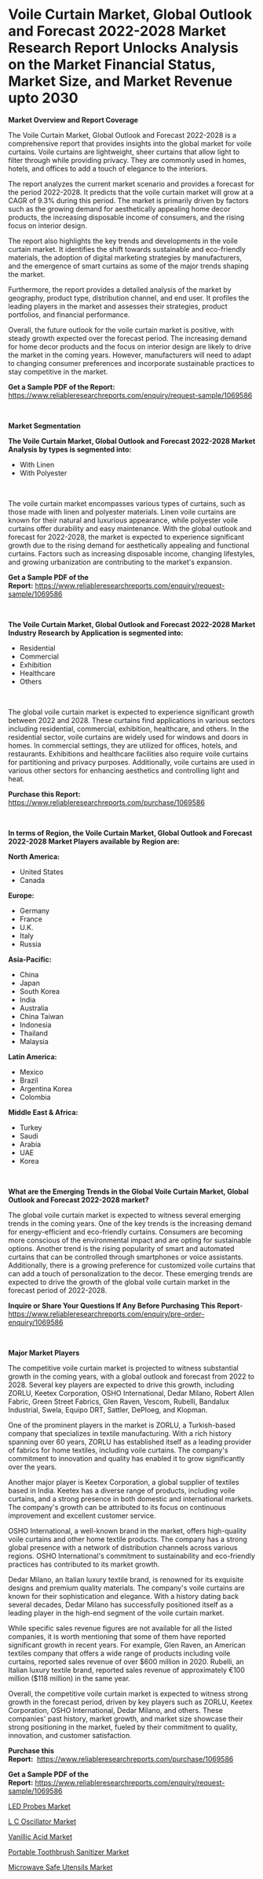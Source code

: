 <p><h1>Voile Curtain Market, Global Outlook and Forecast 2022-2028 Market Research Report Unlocks Analysis on the Market Financial Status, Market Size, and Market Revenue upto 2030</h1></p><p><strong>Market Overview and Report Coverage</strong></p>
<p><p>The Voile Curtain Market, Global Outlook and Forecast 2022-2028 is a comprehensive report that provides insights into the global market for voile curtains. Voile curtains are lightweight, sheer curtains that allow light to filter through while providing privacy. They are commonly used in homes, hotels, and offices to add a touch of elegance to the interiors.</p><p>The report analyzes the current market scenario and provides a forecast for the period 2022-2028. It predicts that the voile curtain market will grow at a CAGR of 9.3% during this period. The market is primarily driven by factors such as the growing demand for aesthetically appealing home decor products, the increasing disposable income of consumers, and the rising focus on interior design.</p><p>The report also highlights the key trends and developments in the voile curtain market. It identifies the shift towards sustainable and eco-friendly materials, the adoption of digital marketing strategies by manufacturers, and the emergence of smart curtains as some of the major trends shaping the market.</p><p>Furthermore, the report provides a detailed analysis of the market by geography, product type, distribution channel, and end user. It profiles the leading players in the market and assesses their strategies, product portfolios, and financial performance.</p><p>Overall, the future outlook for the voile curtain market is positive, with steady growth expected over the forecast period. The increasing demand for home decor products and the focus on interior design are likely to drive the market in the coming years. However, manufacturers will need to adapt to changing consumer preferences and incorporate sustainable practices to stay competitive in the market.</p></p>
<p><strong>Get a Sample PDF of the Report:</strong> <a href="https://www.reliableresearchreports.com/enquiry/request-sample/1069586">https://www.reliableresearchreports.com/enquiry/request-sample/1069586</a></p>
<p>&nbsp;</p>
<p><strong>Market Segmentation</strong></p>
<p><strong>The Voile Curtain Market, Global Outlook and Forecast 2022-2028 Market Analysis by types is segmented into:</strong></p>
<p><ul><li>With Linen</li><li>With Polyester</li></ul></p>
<p>&nbsp;</p>
<p><p>The voile curtain market encompasses various types of curtains, such as those made with linen and polyester materials. Linen voile curtains are known for their natural and luxurious appearance, while polyester voile curtains offer durability and easy maintenance. With the global outlook and forecast for 2022-2028, the market is expected to experience significant growth due to the rising demand for aesthetically appealing and functional curtains. Factors such as increasing disposable income, changing lifestyles, and growing urbanization are contributing to the market's expansion.</p></p>
<p><strong>Get a Sample PDF of the Report:</strong>&nbsp;<a href="https://www.reliableresearchreports.com/enquiry/request-sample/1069586">https://www.reliableresearchreports.com/enquiry/request-sample/1069586</a></p>
<p>&nbsp;</p>
<p><strong>The Voile Curtain Market, Global Outlook and Forecast 2022-2028 Market Industry Research by Application is segmented into:</strong></p>
<p><ul><li>Residential</li><li>Commercial</li><li>Exhibition</li><li>Healthcare</li><li>Others</li></ul></p>
<p>&nbsp;</p>
<p><p>The global voile curtain market is expected to experience significant growth between 2022 and 2028. These curtains find applications in various sectors including residential, commercial, exhibition, healthcare, and others. In the residential sector, voile curtains are widely used for windows and doors in homes. In commercial settings, they are utilized for offices, hotels, and restaurants. Exhibitions and healthcare facilities also require voile curtains for partitioning and privacy purposes. Additionally, voile curtains are used in various other sectors for enhancing aesthetics and controlling light and heat.</p></p>
<p><strong>Purchase this Report:</strong>&nbsp; <a href="https://www.reliableresearchreports.com/purchase/1069586">https://www.reliableresearchreports.com/purchase/1069586</a></p>
<p>&nbsp;</p>
<p><strong>In terms of Region, the Voile Curtain Market, Global Outlook and Forecast 2022-2028 Market Players available by Region are:</strong></p>
<p>
    <p> <strong> North America: </strong>
        <ul>
            <li>United States</li>
            <li>Canada</li>
        </ul>
        </p> 
    <p> <strong> Europe: </strong>
        <ul>
            <li>Germany</li>
            <li>France</li>
            <li>U.K.</li>
            <li>Italy</li>
            <li>Russia</li>
        </ul>
        </p> 
    <p> <strong> Asia-Pacific: </strong>
        <ul>
            <li>China</li>
            <li>Japan</li>
            <li>South Korea</li>
            <li>India</li>
            <li>Australia</li>
            <li>China Taiwan</li>
            <li>Indonesia</li>
            <li>Thailand</li>
            <li>Malaysia</li>
        </ul>
        </p> 
    <p> <strong> Latin America: </strong>
        <ul>
            <li>Mexico</li>
            <li>Brazil</li>
            <li>Argentina Korea</li>
            <li>Colombia</li>
        </ul>
        </p> 
    <p> <strong> Middle East & Africa: </strong>
        <ul>
            <li>Turkey</li>
            <li>Saudi</li>
            <li>Arabia</li>
            <li>UAE</li>
            <li>Korea</li>
        </ul>
    </p>
    </p>
<p>&nbsp;</p>
<p><strong>What are the Emerging Trends in the Global Voile Curtain Market, Global Outlook and Forecast 2022-2028 market?</strong></p>
<p><p>The global voile curtain market is expected to witness several emerging trends in the coming years. One of the key trends is the increasing demand for energy-efficient and eco-friendly curtains. Consumers are becoming more conscious of the environmental impact and are opting for sustainable options. Another trend is the rising popularity of smart and automated curtains that can be controlled through smartphones or voice assistants. Additionally, there is a growing preference for customized voile curtains that can add a touch of personalization to the decor. These emerging trends are expected to drive the growth of the global voile curtain market in the forecast period of 2022-2028.</p></p>
<p><strong>Inquire or Share Your Questions If Any Before Purchasing This Report</strong>- <a href="https://www.reliableresearchreports.com/enquiry/pre-order-enquiry/1069586">https://www.reliableresearchreports.com/enquiry/pre-order-enquiry/1069586</a></p>
<p>&nbsp;</p>
<p><strong>Major Market Players</strong></p>
<p><p>The competitive voile curtain market is projected to witness substantial growth in the coming years, with a global outlook and forecast from 2022 to 2028. Several key players are expected to drive this growth, including ZORLU, Keetex Corporation, OSHO International, Dedar Milano, Robert Allen Fabric, Green Street Fabrics, Glen Raven, Vescom, Rubelli, Bandalux Industrial, Swela, Equipo DRT, Sattler, DePloeg, and Klopman.</p><p>One of the prominent players in the market is ZORLU, a Turkish-based company that specializes in textile manufacturing. With a rich history spanning over 60 years, ZORLU has established itself as a leading provider of fabrics for home textiles, including voile curtains. The company's commitment to innovation and quality has enabled it to grow significantly over the years.</p><p>Another major player is Keetex Corporation, a global supplier of textiles based in India. Keetex has a diverse range of products, including voile curtains, and a strong presence in both domestic and international markets. The company's growth can be attributed to its focus on continuous improvement and excellent customer service.</p><p>OSHO International, a well-known brand in the market, offers high-quality voile curtains and other home textile products. The company has a strong global presence with a network of distribution channels across various regions. OSHO International's commitment to sustainability and eco-friendly practices has contributed to its market growth.</p><p>Dedar Milano, an Italian luxury textile brand, is renowned for its exquisite designs and premium quality materials. The company's voile curtains are known for their sophistication and elegance. With a history dating back several decades, Dedar Milano has successfully positioned itself as a leading player in the high-end segment of the voile curtain market.</p><p>While specific sales revenue figures are not available for all the listed companies, it is worth mentioning that some of them have reported significant growth in recent years. For example, Glen Raven, an American textiles company that offers a wide range of products including voile curtains, reported sales revenue of over $600 million in 2020. Rubelli, an Italian luxury textile brand, reported sales revenue of approximately €100 million ($118 million) in the same year.</p><p>Overall, the competitive voile curtain market is expected to witness strong growth in the forecast period, driven by key players such as ZORLU, Keetex Corporation, OSHO International, Dedar Milano, and others. These companies' past history, market growth, and market size showcase their strong positioning in the market, fueled by their commitment to quality, innovation, and customer satisfaction.</p></p>
<p><strong>Purchase this Report:</strong>&nbsp;&nbsp;<a href="https://www.reliableresearchreports.com/purchase/1069586">https://www.reliableresearchreports.com/purchase/1069586</a></p>
<p></p>
<p><strong>Get a Sample PDF of the Report:</strong>&nbsp;<a href="https://www.reliableresearchreports.com/enquiry/request-sample/1069586">https://www.reliableresearchreports.com/enquiry/request-sample/1069586</a></p>
<p><p><a href="https://www.reportprime.com/led-probes-r4125">LED Probes Market</a></p><p><a href="https://www.reportprime.com/l-c-oscillator-r4126">L C Oscillator Market</a></p><p><a href="https://medium.com/@elsahermann/vanillic-acid-market-size-growth-forecast-2023-2030-605414b56c4a">Vanillic Acid Market</a></p><p><a href="https://www.linkedin.com/pulse/portable-toothbrush-sanitizer-market-insights-players-forecast-m8ote/">Portable Toothbrush Sanitizer Market</a></p><p><a href="https://www.linkedin.com/pulse/microwave-safe-utensils-market-challenges-opportunities-growth-hulye/">Microwave Safe Utensils Market</a></p></p>